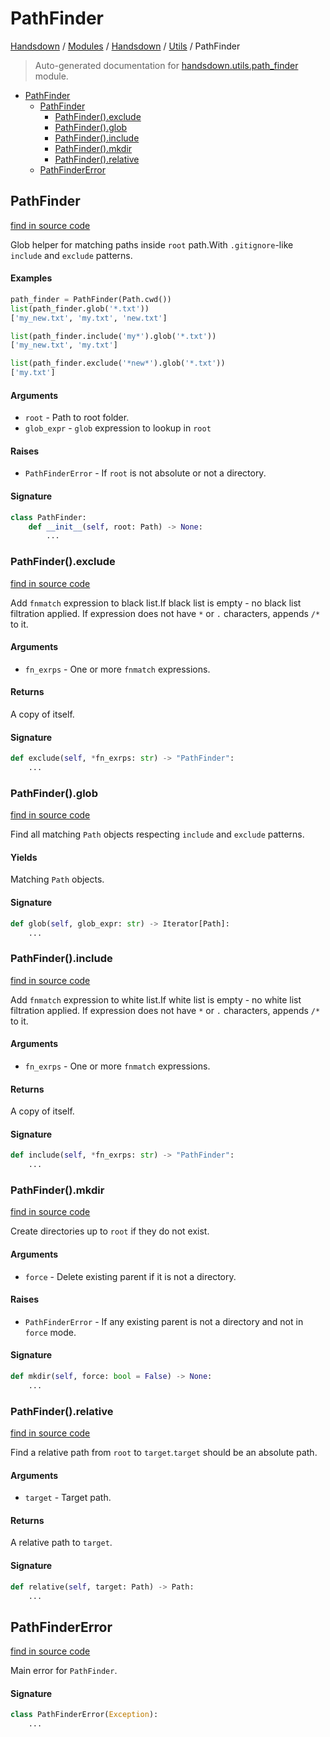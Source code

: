 # PathFinder

[Handsdown](../../README.md#-handsdown---python-documentation-generator) / [Modules](../../MODULES.md#modules) / [Handsdown](../index.md#handsdown) / [Utils](index.md#utils) / PathFinder

> Auto-generated documentation for [handsdown.utils.path_finder](https://github.com/vemel/handsdown/blob/main/handsdown/utils/path_finder.py) module.

- [PathFinder](#pathfinder)
  - [PathFinder](#pathfinder-1)
    - [PathFinder().exclude](#pathfinder()exclude)
    - [PathFinder().glob](#pathfinder()glob)
    - [PathFinder().include](#pathfinder()include)
    - [PathFinder().mkdir](#pathfinder()mkdir)
    - [PathFinder().relative](#pathfinder()relative)
  - [PathFinderError](#pathfindererror)

## PathFinder

[find in source code](https://github.com/vemel/handsdown/blob/main/handsdown/utils/path_finder.py#L20)

Glob helper for matching paths inside `root` path.With `.gitignore`-like `include` and `exclude` patterns.

#### Examples

```python
path_finder = PathFinder(Path.cwd())
list(path_finder.glob('*.txt'))
['my_new.txt', 'my.txt', 'new.txt']

list(path_finder.include('my*').glob('*.txt'))
['my_new.txt', 'my.txt']

list(path_finder.exclude('*new*').glob('*.txt'))
['my.txt']
```

#### Arguments

- `root` - Path to root folder.
- `glob_expr` - `glob` expression to lookup in `root`

#### Raises

- `PathFinderError` - If `root` is not absolute or not a directory.

#### Signature

```python
class PathFinder:
    def __init__(self, root: Path) -> None:
        ...
```

### PathFinder().exclude

[find in source code](https://github.com/vemel/handsdown/blob/main/handsdown/utils/path_finder.py#L87)

Add `fnmatch` expression to black list.If black list is empty - no black list filtration applied.
If expression does not have `*` or `.` characters, appends `/*` to it.

#### Arguments

- `fn_exrps` - One or more `fnmatch` expressions.

#### Returns

A copy of itself.

#### Signature

```python
def exclude(self, *fn_exrps: str) -> "PathFinder":
    ...
```

### PathFinder().glob

[find in source code](https://github.com/vemel/handsdown/blob/main/handsdown/utils/path_finder.py#L130)

Find all matching `Path` objects respecting `include` and `exclude` patterns.

#### Yields

Matching `Path` objects.

#### Signature

```python
def glob(self, glob_expr: str) -> Iterator[Path]:
    ...
```

### PathFinder().include

[find in source code](https://github.com/vemel/handsdown/blob/main/handsdown/utils/path_finder.py#L66)

Add `fnmatch` expression to white list.If white list is empty - no white list filtration applied.
If expression does not have `*` or `.` characters, appends `/*` to it.

#### Arguments

- `fn_exrps` - One or more `fnmatch` expressions.

#### Returns

A copy of itself.

#### Signature

```python
def include(self, *fn_exrps: str) -> "PathFinder":
    ...
```

### PathFinder().mkdir

[find in source code](https://github.com/vemel/handsdown/blob/main/handsdown/utils/path_finder.py#L175)

Create directories up to `root` if they do not exist.

#### Arguments

- `force` - Delete existing parent if it is not a directory.

#### Raises

- `PathFinderError` - If any existing parent is not a directory and not in `force` mode.

#### Signature

```python
def mkdir(self, force: bool = False) -> None:
    ...
```

### PathFinder().relative

[find in source code](https://github.com/vemel/handsdown/blob/main/handsdown/utils/path_finder.py#L146)

Find a relative path from `root` to `target`.`target` should be an absolute path.

#### Arguments

- `target` - Target path.

#### Returns

A relative path to `target`.

#### Signature

```python
def relative(self, target: Path) -> Path:
    ...
```



## PathFinderError

[find in source code](https://github.com/vemel/handsdown/blob/main/handsdown/utils/path_finder.py#L14)

Main error for `PathFinder`.

#### Signature

```python
class PathFinderError(Exception):
    ...
```


